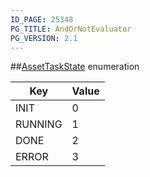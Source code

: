 ```yaml
---
ID_PAGE: 25348
PG_TITLE: AndOrNotEvaluator
PG_VERSION: 2.1
---
```

##[AssetTaskState](/classes/3.1/AssetTaskState) enumeration

Key | Value
---|---
INIT | 0
RUNNING | 1
DONE | 2
ERROR | 3


